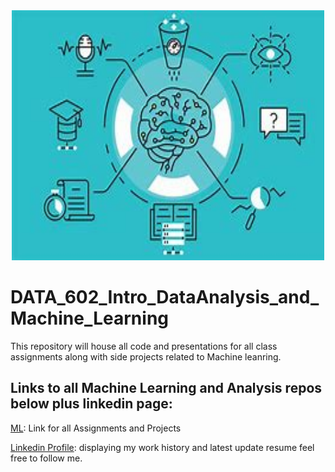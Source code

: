 <div class="container" align="center">
    <img src="https://github.com/marcusw0602/DATA_602_Intro_DataAnalysis_and_Machine_Learning/blob/master/Pictures/ML.jpg" width="500" height="400">
    </div>

# DATA_602_Intro_DataAnalysis_and_Machine_Learning

This repository will house all code and presentations for all class assignments along with side projects related to Machine leanring.

## Links to all Machine Learning and Analysis repos below plus linkedin page:

<a href=https://github.com/marcusw0602/DATA_602_Intro_DataAnalysis_and_Machine_Learning/tree/master/Assignments%26Projects>ML</a>: Link for all Assignments and Projects

<a href=https://www.linkedin.com/in/demarcus-wirsing-415020152>Linkedin Profile</a>: displaying my work history and latest update resume feel free to follow me. 
